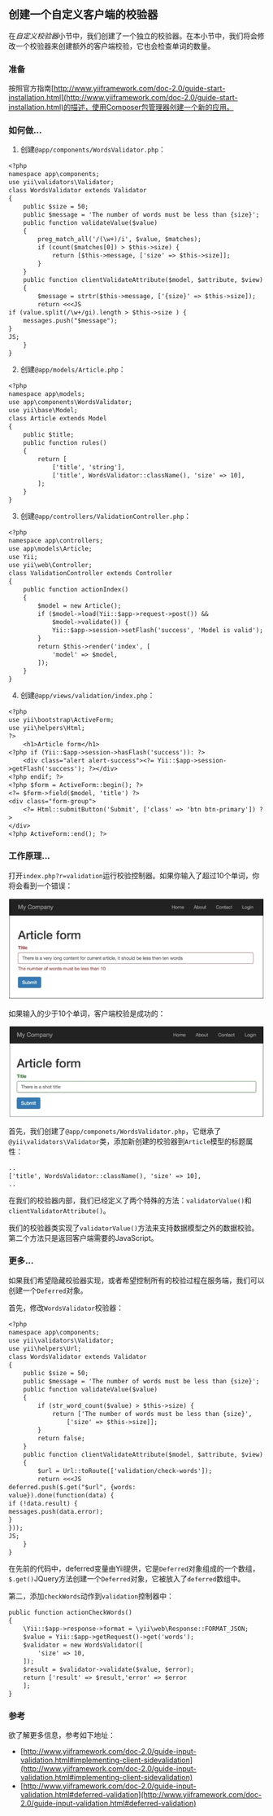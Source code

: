 ## 创建一个自定义客户端的校验器

在*自定义校验器*小节中，我们创建了一个独立的校验器。在本小节中，我们将会修改一个校验器来创建额外的客户端校验，它也会检查单词的数量。

### 准备

按照官方指南[http://www.yiiframework.com/doc-2.0/guide-start-installation.html](http://www.yiiframework.com/doc-2.0/guide-start-installation.html)的描述，使用Composer包管理器创建一个新的应用。

### 如何做...

1. 创建`@app/components/WordsValidator.php`：

```
<?php
namespace app\components;
use yii\validators\Validator;
class WordsValidator extends Validator
{
    public $size = 50;
    public $message = 'The number of words must be less than {size}';
    public function validateValue($value)
    {
        preg_match_all('/(\w+)/i', $value, $matches);
        if (count($matches[0]) > $this->size) {
            return [$this->message, ['size' => $this->size]];
        }
    }
    public function clientValidateAttribute($model, $attribute, $view)
    {
        $message = strtr($this->message, ['{size}' => $this->size]);
        return <<<JS
if (value.split(/\w+/gi).length > $this->size ) {
    messages.push("$message");
}
JS;
    }
}
```

2. 创建`@app/models/Article.php`：

```
<?php
namespace app\models;
use app\components\WordsValidator;
use yii\base\Model;
class Article extends Model
{
    public $title;
    public function rules()
    {
        return [
            ['title', 'string'],
            ['title', WordsValidator::className(), 'size' => 10],
        ];
    }
}
```

3. 创建`@app/controllers/ValidationController.php`：

```
<?php
namespace app\controllers;
use app\models\Article;
use Yii;
use yii\web\Controller;
class ValidationController extends Controller
{
    public function actionIndex()
    {
        $model = new Article();
        if ($model->load(Yii::$app->request->post()) &&
            $model->validate()) {
            Yii::$app->session->setFlash('success', 'Model is valid');
        }
        return $this->render('index', [
            'model' => $model,
        ]);
    }
}
```

4. 创建`@app/views/validation/index.php`：

```
<?php
use yii\bootstrap\ActiveForm;
use yii\helpers\Html;
?>
    <h1>Article form</h1>
<?php if (Yii::$app->session->hasFlash('success')): ?>
    <div class="alert alert-success"><?= Yii::$app->session->getFlash('success'); ?></div>
<?php endif; ?>
<?php $form = ActiveForm::begin(); ?>
<?= $form->field($model, 'title') ?>
<div class="form-group">
    <?= Html::submitButton('Submit', ['class' => 'btn btn-primary']) ?>
</div>
<?php ActiveForm::end(); ?>
```

### 工作原理...

打开`index.php?r=validation`运行校验控制器。如果你输入了超过10个单词，你将会看到一个错误：

![](../images/420.png)

如果输入的少于10个单词，客户端校验是成功的：

![](../images/421.png)

首先，我们创建了`@app/componets/WordsValidator.php`，它继承了`@yii\validators\Validator`类，添加新创建的校验器到`Article`模型的标题属性：

```
..
['title', WordsValidator::className(), 'size' => 10],
..
```

在我们的校验器内部，我们已经定义了两个特殊的方法：`validatorValue()`和`clientValidatorAttribute()`。

我们的校验器类实现了`validatorValue()`方法来支持数据模型之外的数据校验。第二个方法只是返回客户端需要的JavaScript。

### 更多...

如果我们希望隐藏校验器实现，或者希望控制所有的校验过程在服务端，我们可以创建一个`Deferred`对象。

首先，修改`WordsValidator`校验器：

```
<?php
namespace app\components;
use yii\validators\Validator;
use yii\helpers\Url;
class WordsValidator extends Validator
{
    public $size = 50;
    public $message = 'The number of words must be less than {size}';
    public function validateValue($value)
    {
        if (str_word_count($value) > $this->size) {
            return ['The number of words must be less than {size}',
                ['size' => $this->size]];
        }
        return false;
    }
    public function clientValidateAttribute($model, $attribute, $view)
    {
        $url = Url::toRoute(['validation/check-words']);
        return <<<JS
deferred.push($.get("$url", {words:
value}).done(function(data) {
if (!data.result) {
messages.push(data.error);
}
}));
JS;
    }
}
```

在先前的代码中，deferred变量由Yii提供，它是`Deferred`对象组成的一个数组，`$.get()`JQuery方法创建一个`Deferred`对象，它被放入了`deferred`数组中。

第二，添加`checkWords`动作到`validation`控制器中：

```
public function actionCheckWords()
{
    \Yii::$app->response->format = \yii\web\Response::FORMAT_JSON;
    $value = Yii::$app->getRequest()->get('words');
    $validator = new WordsValidator([
        'size' => 10,
    ]);
    $result = $validator->validate($value, $error);
    return ['result' => $result,'error' => $error
    ];
}
```

### 参考

欲了解更多信息，参考如下地址：

- [http://www.yiiframework.com/doc-2.0/guide-input-validation.html#implementing-client-sidevalidation](http://www.yiiframework.com/doc-2.0/guide-input-validation.html#implementing-client-sidevalidation)
- [http://www.yiiframework.com/doc-2.0/guide-input-validation.html#deferred-validation](http://www.yiiframework.com/doc-2.0/guide-input-validation.html#deferred-validation)